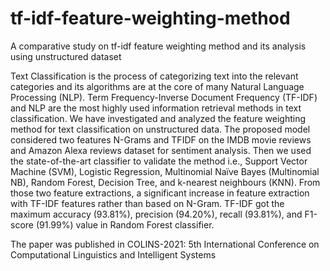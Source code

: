 # tf-idf-feature-weighting-method
A comparative study on tf-idf feature weighting method and its analysis using unstructured dataset

Text Classification is the process of categorizing text into the relevant categories and its algorithms are at the core of many Natural Language Processing (NLP). Term Frequency-Inverse
Document Frequency (TF-IDF) and NLP are the most highly used information retrieval methods in text classification. We have investigated and analyzed the feature weighting method for text
classification on unstructured data. The proposed model considered two features N-Grams and TFIDF on the IMDB movie reviews and Amazon Alexa reviews dataset for sentiment analysis. Then
we used the state-of-the-art classifier to validate the method i.e., Support Vector Machine (SVM), Logistic Regression, Multinomial Naïve Bayes (Multinomial NB), Random Forest,
Decision Tree, and k-nearest neighbours (KNN). From those two feature extractions, a significant increase in feature extraction with TF-IDF features rather than based on N-Gram. TF-IDF got the
maximum accuracy (93.81%), precision (94.20%), recall (93.81%), and F1-score (91.99%) value in Random Forest classifier.



The paper was published in COLINS-2021: 5th International Conference on Computational Linguistics and Intelligent Systems
